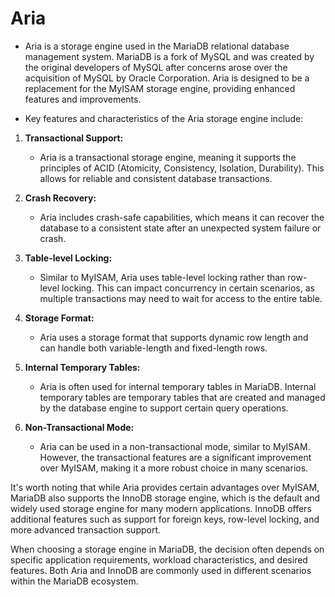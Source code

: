 # Aria
- Aria is a storage engine used in the MariaDB relational database management system. MariaDB is a fork of MySQL and was created by the original developers of MySQL after concerns arose over the acquisition of MySQL by Oracle Corporation. Aria is designed to be a replacement for the MyISAM storage engine, providing enhanced features and improvements.

- Key features and characteristics of the Aria storage engine include:

1. **Transactional Support:**
    - Aria is a transactional storage engine, meaning it supports the principles of ACID (Atomicity, Consistency, Isolation, Durability). This allows for reliable and consistent database transactions.

2. **Crash Recovery:**
    - Aria includes crash-safe capabilities, which means it can recover the database to a consistent state after an unexpected system failure or crash.

3. **Table-level Locking:**
    - Similar to MyISAM, Aria uses table-level locking rather than row-level locking. This can impact concurrency in certain scenarios, as multiple transactions may need to wait for access to the entire table.

4. **Storage Format:**
    - Aria uses a storage format that supports dynamic row length and can handle both variable-length and fixed-length rows.

5. **Internal Temporary Tables:**
    - Aria is often used for internal temporary tables in MariaDB. Internal temporary tables are temporary tables that are created and managed by the database engine to support certain query operations.

6. **Non-Transactional Mode:**
    - Aria can be used in a non-transactional mode, similar to MyISAM. However, the transactional features are a significant improvement over MyISAM, making it a more robust choice in many scenarios.

It's worth noting that while Aria provides certain advantages over MyISAM, MariaDB also supports the InnoDB storage engine, which is the default and widely used storage engine for many modern applications. InnoDB offers additional features such as support for foreign keys, row-level locking, and more advanced transaction support.

When choosing a storage engine in MariaDB, the decision often depends on specific application requirements, workload characteristics, and desired features. Both Aria and InnoDB are commonly used in different scenarios within the MariaDB ecosystem.